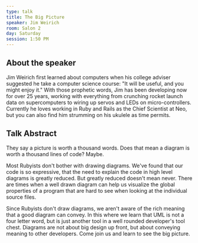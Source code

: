 ```yaml
---
type: talk
title: The Big Picture
speaker: Jim Weirich
room: Salon 2
day: Saturday
session: 1:50 PM
---
```


## About the speaker

Jim Weirich first learned about computers when his college adviser suggested he take a computer science course: "It will be useful, and you might enjoy it." With those prophetic words, Jim has been developing now for over 25 years, working with everything from crunching rocket launch data on supercomputers to wiring up servos and LEDs on micro-controllers. Currently he loves working in Ruby and Rails as the Chief Scientist at Neo, but you can also find him strumming on his ukulele as time permits.

## Talk Abstract

They say a picture is worth a thousand words. Does that mean a diagram is worth a thousand lines of code? Maybe.

Most Rubyists don't bother with drawing diagrams. We've found that our code is so expressive, that the need to explain the code in high level diagrams is greatly reduced. But greatly reduced doesn't mean never. There are times when a well drawn diagram can help us visualize the global properties of a program that are hard to see when looking at the individual source files.

Since Rubyists don't draw diagrams, we aren't aware of the rich meaning that a good diagram can convey. In this where we learn that UML is not a four letter word, but is just another tool in a well rounded developer's tool chest. Diagrams are not about big design up front, but about conveying meaning to other developers. Come join us and learn to see the big picture.